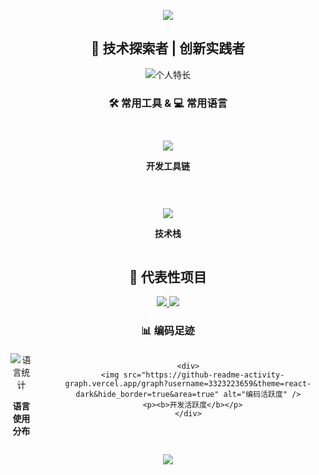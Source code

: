 
<!-- 顶部波浪欢迎区 -->
<p align="center">
  <img src="https://capsule-render.vercel.app/api?type=waving&color=0:00c9ff,50:00dbde,100:92fe9d&height=300&section=header&text=Welcome to my Profile！&fontSize=80&fontAlign=50&fontAlignY=30&desc=构建高性能后端系统%20•%20探索前沿技术&descAlign=50&descSize=30&descAlignY=60&animation=twinkling" />
</p>

<!-- 个人简介卡片 -->
<h2 align="center">🚀 技术探索者 | 创新实践者</h2>
<p align="center">
  <img src="https://readme-typing-svg.demolab.com?font=Fira+Code&weight=600&size=22&duration=4000&pause=1000&color=00DDFF&center=true&vCenter=true&width=600&lines=精通Java生态与高并发架构设计;主导多个物联网+AI融合项目;持续探索微服务与分布式技术" alt="个人特长" />
</p>

<!-- 工具与语言组合展示区 -->
<div align="center">
  
  ###  🛠️ 常用工具 &  💻 常用语言
  <!-- 工具并排展示 -->
  <div style="display: flex; justify-content: center; gap: 50px; margin: 30px 0">
    <div>
      <p align="center">
        <a href="https://skillicons.dev">
          <img src="https://skillicons.dev/icons?i=idea,pycharm,vscode,git,github,docker,jenkins,postman" />
        </a>
      </p>
      <p align="center"><b>开发工具链</b></p>
    </div>
</div>

<!-- 语言展示区 -->
<div align="center">
  
  <!-- 语言并排展示 -->
  <div style="display: flex; justify-content: center; gap: 50px; margin: 30px 0">
    <div>
      <p align="center">
        <a href="https://skillicons.dev">
          <img src="https://skillicons.dev/icons?i=java,spring,py,js,html,css,vue,mysql,redis" />
        </a>
      </p>
      <p align="center"><b>技术栈</b></p>
    </div>
</div>


<!-- 核心项目展示 -->
<h2 align="center">🌟 代表性项目</h2>
<p align="center">
  <a href="https://github.com/3323223659?tab=repositories">
    <img src="https://github-readme-stats.vercel.app/api/pin/?username=3323223659&repo=SmartHealthTwin&theme=dark&show_owner=true" />
  </a>
  <a href="https://github.com/3323223659?tab=repositories">
    <img src="https://github-readme-stats.vercel.app/api/pin/?username=3323223659&repo=YClub&theme=dark&show_owner=true" />
  </a>
</p>

<!-- 语言统计与活跃度组合 -->
<div align="center">
  
  ###  📊 编码足迹
  <!-- 左右分栏布局 -->
  <div style="display: flex; justify-content: center; gap: 30px; margin-top: 20px">
    <div>
      <img src="https://github-readme-stats.vercel.app/api/top-langs/?username=3323223659&layout=compact&hide_border=true&langs_count=8&theme=radical" alt="语言统计" />
      <p><b>语言使用分布</b></p>
    </div>
    
    <div>
      <img src="https://github-readme-activity-graph.vercel.app/graph?username=3323223659&theme=react-dark&hide_border=true&area=true" alt="编码活跃度" />
      <p><b>开发活跃度</b></p>
    </div>
  </div>

</div>

<!-- 底部波浪区 -->
<p align="center">
  <img src="https://capsule-render.vercel.app/api?type=waving&color=0:92fe9d,50:00dbde,100:00c9ff&height=300&section=footer&text=期待合作%20|%20共创未来&fontSize=70&fontAlign=50&fontAlignY=70&desc=3323223659@qq.com%20|%2015918879728&descAlign=50&descSize=24&descAlignY=40&animation=twinkling" />
</p>
